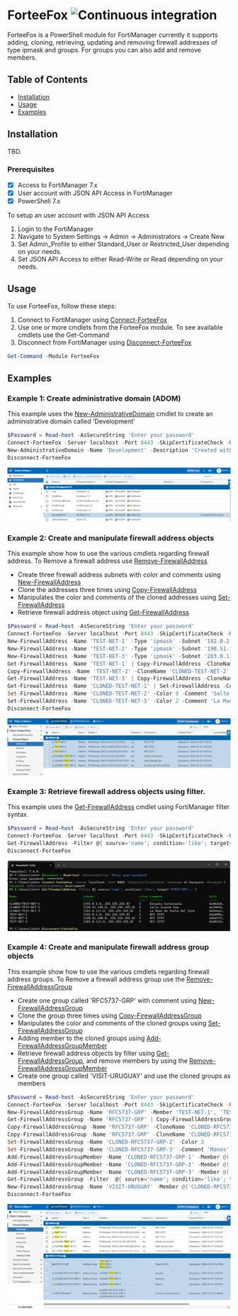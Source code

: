# ForteeFox ![Continuous integration](https://github.com/john-fox-maule/forteefox/actions/workflows/ci-build.yml/badge.svg?event=push)
ForteeFox is a PowerShell module for FortiManager currently it supports adding, cloning, retrieving, updating and removing firewall addresses of type ipmask and groups. For groups you can also add and remove members.

## Table of Contents

- [Installation](#installation)
- [Usage](#usage)
- [Examples](#examples)

## Installation

TBD.

### Prerequisites

- [x] Access to FortiManager 7.x
- [x] User account with JSON API Access in FortiManager
- [x] PowerShell 7.x

To setup an user account with JSON API Access

1. Login to the FortiManager
2. Navigate to System Settings -> Admin -> Administrators -> Create New
3. Set Admin_Profile to either Standard_User or Restricted_User depending on your needs. 
4. Set JSON API Access to either Read-Write or Read depending on your needs.

## Usage

To use ForteeFox, follow these steps:

1. Connect to FortiManager using [Connect-ForteeFox](docs/Connect-ForteeFox.md)
2. Use one or more cmdlets from the ForteeFox module. To see available cmdlets use the Get-Command
3. Disconnect from FortiManager using [Disconnect-ForteeFox](docs/Disconnect-ForteeFox.md)

```powershell
Get-Command -Module ForteeFox
```

## Examples

### Example 1: Create administrative domain (ADOM)

This example uses the [New-AdministrativeDomain](docs/New-AdministrativeDomain.md) cmdlet to create an administrative domain called 'Development'

```powershell
$Password = Read-host -AsSecureString 'Enter your password'
Connect-ForteeFox -Server localhost -Port 8443 -SkipCertificateCheck -Username el.barquero -Password $Password -AdministrativeDomain 'root'
New-AdministrativeDomain -Name 'Development' -Description 'Created with ForteeFox'
Disconnect-ForteeFox
```

![Create administrative domain](docs/images/example1.png)

### Example 2: Create and manipulate firewall address objects

This example show how to use the various cmdlets regarding firewall address. To Remove a firewall address use [Remove-FirewallAddress](docs/Remove-FirewallAddress.md)

- Create three firewall address subnets with color and comments using [New-FirewallAddress](docs/New-FirewallAddress.md)
- Clone the addresses three times using [Copy-FirewallAddress](docs/Copy-FirewallAddress.md)
- Manipulates the color and comments of the cloned addresses using [Set-FirewallAddress](docs/Set-FirewallAddress.md)
- Retrieve firewall address object using [Get-FirewallAddress](docs/Get-FirewallAddress.md)

```powershell
$Password = Read-host -AsSecureString 'Enter your password'
Connect-ForteeFox -Server localhost -Port 8443 -SkipCertificateCheck -Username el.barquero -Password $Password -AdministrativeDomain Development
New-FirewallAddress -Name 'TEST-NET-1' -Type 'ipmask' -Subnet '192.0.2.0/24' -Color 2 -Comment 'RFC 5737'
New-FirewallAddress -Name 'TEST-NET-2' -Type 'ipmask' -Subnet '198.51.100.0/24' -Color 3 -Comment 'RFC 5737'
New-FirewallAddress -Name 'TEST-NET-3' -Type 'ipmask' -Subnet '203.0.113.0/24' -Color 9 -Comment 'RFC 5737'
Get-FirewallAddress -Name 'TEST-NET-1' | Copy-FirewallAddress -CloneName 'CLONED-TEST-NET-1'
Copy-FirewallAddress -Name 'TEST-NET-2' -CloneName 'CLONED-TEST-NET-2'
Get-FirewallAddress -Name 'TEST-NET-3' | Copy-FirewallAddress -CloneName 'CLONED-TEST-NET-3' -Color 32 -Comment 'La Mano de Punta del Este' -PassThru
Get-FirewallAddress -Name 'CLONED-TEST-NET-1' | Set-FirewallAddress -Comment 'Estadio Centenario' -Color 3
Set-FirewallAddress -Name 'CLONED-TEST-NET-2' -Color 9 -Comment 'Salto Grande Dam'
Set-FirewallAddress -Name 'CLONED-TEST-NET-3' -Color 2 -Comment 'La Mano de Punta del Este' -PassThru
Disconnect-ForteeFox
```

![Create, clone and modfiy firewall addresses](docs/images/example2.png)

### Example 3: Retrieve firewall address objects using filter.

This example uses the [Get-FirewallAddress](docs/Get-FirewallAddress.md) cmdlet using FortiManager filter syntax.

```powershell
$Password = Read-host -AsSecureString 'Enter your password'
Connect-ForteeFox -Server localhost -Port 8443 -SkipCertificateCheck -Username el.barquero -Password $Password -AdministrativeDomain Development
Get-FirewallAddress -Filter @{ source='name'; condition='like'; target='%TEST-NET-_' }
Disconnect-ForteeFox
```

![Retrieve firewall addresses using filter](docs/images/example3.png)

### Example 4: Create and manipulate firewall address group objects

This example show how to use the various cmdlets regarding firewall address groups. To Remove a firewall address group use the [Remove-FirewallAddressGroup](docs/Remove-FirewallAddressGroup.md)

- Create one group called 'RFC5737-GRP' with comment using [New-FirewallAddressGroup](docs/New-FirewallAddressGroup.md)
- Clone the group three times using [Copy-FirewallAddressGroup](docs/Copy-FirewallAddressGroup.md)
- Manipulates the color and comments of the cloned groups using [Set-FirewallAddressGroup](docs/Set-FirewallAddressGroup.md)
- Adding member to the cloned groups using [Add-FirewallAddressGroupMember](docs/Add-FirewallAddressGroupMember.md)
- Retrieve firewall address objects by filter using [Get-FirewallAddressGroup](docs/Get-FirewallAddressGroup.md), and remove members by using the [Remove-FirewallAddressGroupMember](docs/Remove-FirewallAddressGroupMember.md)
- Create one group called 'VISIT-URUGUAY' and use the cloned groups as members 

```powershell
$Password = Read-host -AsSecureString 'Enter your password'
Connect-ForteeFox -Server localhost -Port 8443 -SkipCertificateCheck -Username el.barquero -Password $Password -AdministrativeDomain Development
New-FirewallAddressGroup -Name 'RFC5737-GRP' -Member 'TEST-NET-1', 'TEST-NET-2', 'TEST-NET-3' -Comment 'Read the RFC'
Get-FirewallAddressGroup -Name 'RFC5737-GRP' | Copy-FirewallAddressGroup -CloneName 'CLONED-RFC5737-GRP-1' -Color 2 -Comment 'Estadios'
Copy-FirewallAddressGroup -Name 'RFC5737-GRP' -CloneName 'CLONED-RFC5737-GRP-2' -Comment 'Represas'
Copy-FirewallAddressGroup -Name 'RFC5737-GRP' -CloneName 'CLONED-RFC5737-GRP-3' -Color 9
Set-FirewallAddressGroup -Name 'CLONED-RFC5737-GRP-2' -Color 3
Set-FirewallAddressGroup -Name 'CLONED-RFC5737-GRP-3' -Comment 'Manos'
Add-FirewallAddressGroupMember -Name 'CLONED-RFC5737-GRP-1' -Member @('CLONED-TEST-NET-1')
Add-FirewallAddressGroupMember -Name 'CLONED-RFC5737-GRP-2' -Member @('CLONED-TEST-NET-2')
Add-FirewallAddressGroupMember -Name 'CLONED-RFC5737-GRP-3' -Member @('CLONED-TEST-NET-3')
Get-FirewallAddressGroup -Filter  @{ source='name'; condition='like'; target='%CLONED-RFC5737-GRP-_' } | Remove-FirewallAddressGroupMember -Member @('TEST-NET-1', 'TEST-NET-2', 'TEST-NET-3')
New-FirewallAddressGroup -Name 'VISIT-URUGUAY' -Member @('CLONED-RFC5737-GRP-1', 'CLONED-RFC5737-GRP-2', 'CLONED-RFC5737-GRP-3') -Color 24 -Comment 'Country in south america'
Disconnect-ForteeFox
```

![Create, clone and modfiy firewall address groups](docs/images/example4.png)

